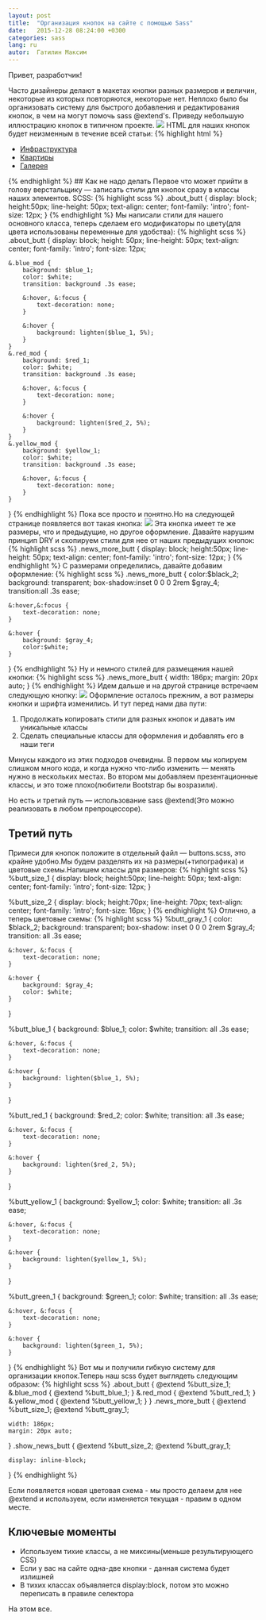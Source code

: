 ```yaml
---
layout: post
title:  "Организация кнопок на сайте с помощью Sass"
date:   2015-12-28 08:24:00 +0300
categories: sass
lang: ru
autor:  Гатилин Максим
---
```

Привет, разработчик!

Часто дизайнеры делают в макетах кнопки разных размеров и величин, некоторые из которых повторяются, некоторые нет. Неплохо было бы организовать систему для быстрого добавления и редактирования кнопок, в чем на могут помочь sass @extend's. Приведу небольшую иллюстрацию кнопок в типичном проекте.
![](https://hsto.org/files/15b/5bb/ed8/15b5bbed80524f0b80a6d075fc5b4294.png)
HTML для наших кнопок будет неизменным в течение всей статьи:
{% highlight html %}
<ul class="about_butt_list">
    <li class="about_butt_item"><a href="#" class="about_butt blue_mod">Инфраструктура</a></li>
    <li class="about_butt_item"><a href="#" class="about_butt red_mod">Квартиры</a></li>
    <li class="about_butt_item"><a href="#" class="about_butt yellow_mod">Галерея</a></li>
</ul>
{% endhighlight %}
## Как не надо делать
Первое что может прийти в голову верстальщику — записать стили для кнопок сразу в классы наших элементов.
SCSS:
{% highlight scss %}
.about_butt {
	display: block;
	height:50px;
	line-height: 50px;
	text-align: center;
	font-family: 'intro';
	font-size: 12px;
}
{% endhighlight %}
Мы написали стили для нашего основного класса, теперь сделаем его модификаторы по цвету(для цвета использованы переменные для удобства):
{% highlight scss %}
.about_butt {
	display: block;
	height: 50px;
	line-height: 50px;
	text-align: center;
	font-family: 'intro';
	font-size: 12px;

	&.blue_mod {
		background: $blue_1;
		color: $white;
		transition: background .3s ease;

		&:hover, &:focus {
			text-decoration: none;
		}

		&:hover {
			background: lighten($blue_1, 5%);
		}
	}
	&.red_mod {
		background: $red_1;
		color: $white;
		transition: background .3s ease;

		&:hover, &:focus {
			text-decoration: none;
		}

		&:hover {
			background: lighten($red_2, 5%);
		}
	}
	&.yellow_mod {
		background: $yellow_1;
		color: $white;
		transition: background .3s ease;

		&:hover, &:focus {
			text-decoration: none;
		}
	}
}
{% endhighlight %}
Пока все просто и понятно.Но на следующей странице появляется вот такая кнопка:
![](https://hsto.org/files/9bb/c0c/a64/9bbc0ca6482d4ce0a83260d01dc90511.png)
Эта кнопка имеет те же размеры, что и предыдущие, но другое оформление. Давайте нарушим принцип DRY и скопируем стили для нее от наших предыдущих кнопок:
{% highlight scss %}
.news_more_butt {
	display: block;
	height:50px;
	line-height: 50px;
	text-align: center;
	font-family: 'intro';
	font-size: 12px;
}
{% endhighlight %}
С размерами определились, давайте добавим оформление:
{% highlight scss %}
.news_more_butt {
	color:$black_2;
	background: transparent;
	box-shadow:inset 0 0 0 2rem $gray_4;
	transition:all .3s ease;

	&:hover,&:focus {
		text-decoration: none;
	}

	&:hover {
		background: $gray_4;
		color:$white;
	}
}
{% endhighlight %}
Ну и немного стилей для размещения нашей кнопки:
{% highlight scss %}
.news_more_butt {
	width: 186px;
	margin: 20px auto;
}
{% endhighlight %}
Идем дальше и на другой странице встречаем следующую кнопку:
![](https://hsto.org/files/1da/3e5/814/1da3e5814b37466694d683519209233d.png)
Оформление осталось прежним, а вот размеры кнопки и шрифта изменились. И тут перед нами два пути:

1. Продолжать копировать стили для разных кнопок и давать им уникальные классы
2. Сделать специальные классы для оформления и добавлять его в наши теги

Минусы каждого из этих подходов очевидны. В первом мы копируем слишком много кода, и когда нужно что-либо изменить — менять нужно в нескольких местах. Во втором мы добавляем презентационные классы, и это тоже плохо(любители Bootstrap бы возразили).

Но есть и третий путь — использование sass @extend(Это можно реализовать в любом препроцессоре).

## Третий путь
Примеси для кнопок положите в отдельный файл — buttons.scss, это крайне удобно.Мы будем разделять их на размеры(+типографика) и цветовые схемы.Напишем классы для размеров:
{% highlight scss %}
%butt_size_1 {
	display: block;
	height:50px;
	line-height: 50px;
	text-align: center;
	font-family: 'intro';
	font-size: 12px;
}

%butt_size_2 {
	display: block;
	height:70px;
	line-height: 70px;
	text-align: center;
	font-family: 'intro';
	font-size: 16px;
}
{% endhighlight %}
Отлично, а теперь цветовые схемы:
{% highlight scss %}
%butt_gray_1 {
	color: $black_2;
	background: transparent;
	box-shadow: inset 0 0 0 2rem $gray_4;
	transition: all .3s ease;

	&:hover, &:focus {
		text-decoration: none;
	}

	&:hover {
		background: $gray_4;
		color: $white;
	}
}

%butt_blue_1 {
	background: $blue_1;
	color: $white;
	transition: all .3s ease;

	&:hover, &:focus {
		text-decoration: none;
	}

	&:hover {
		background: lighten($blue_1, 5%);
	}
}

%butt_red_1 {
	background: $red_2;
	color: $white;
	transition: all .3s ease;

	&:hover, &:focus {
		text-decoration: none;
	}

	&:hover {
		background: lighten($red_2, 5%);
	}
}

%butt_yellow_1 {
	background: $yellow_1;
	color: $white;
	transition: all .3s ease;

	&:hover, &:focus {
		text-decoration: none;
	}

	&:hover {
		background: lighten($yellow_1, 5%);
	}
}

%butt_green_1 {
	background: $green_1;
	color: $white;
	transition: all .3s ease;

	&:hover, &:focus {
		text-decoration: none;
	}

	&:hover {
		background: lighten($green_1, 5%);
	}
}
{% endhighlight %}
Вот мы и получили гибкую систему для организации кнопок.Теперь наш scss будет выглядеть следующим образом:
{% highlight scss %}
.about_butt {
	@extend %butt_size_1;
	&.blue_mod {
		@extend %butt_blue_1;
	}
	&.red_mod {
		@extend %butt_red_1;
	}
	&.yellow_mod {
		@extend %butt_yellow_1;
	}
}
.news_more_butt {
	@extend %butt_size_1;
	@extend %butt_gray_1;

	width: 186px;
	margin: 20px auto;
}
.show_news_butt {
	@extend %butt_size_2;
	@extend %butt_gray_1;

	display: inline-block;
}
{% endhighlight %}

Если появляется новая цветовая схема - мы просто делаем для нее @extend и используем, если изменяется текущая - правим в одном месте.

## Ключевые моменты

* Используем тихие классы, а не миксины(меньше результирующего CSS)
* Если у вас на сайте одна-две кнопки - данная система будет излишней
* В тихих классах объявляется display:block, потом это можно переписать в правиле селектора

На этом все.